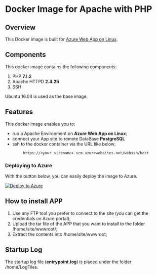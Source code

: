 # Docker Image for Apache with PHP
## Overview
This Docker image is built for [Azure Web App on Linux](https://docs.microsoft.com/en-us/azure/app-service-web/app-service-linux-intro).

## Components
This docker image contains the following components:

1. PHP          **7.1.2**
2. Apache HTTPD **2.4.25**
3. SSH

Ubuntu 16.04 is used as the base image.

## Features
This docker image enables you to:

- run a Apache Environment on **Azure Web App on Linux**;
- connect your App site to remote DataBase **PostgreSQL** 
- ssh to the docker container via the URL like below;
```
        https://<your sitename>.scm.azurewebsites.net/webssh/host
```

### Deploying to Azure
With the button below, you can easily deploy the image to Azure.

[![Deploy to Azure](http://azuredeploy.net/deploybutton.png)](https://azuredeploy.net/)

## How to install APP
1. Use any FTP tool you prefer to connect to the site (you can get the credentials on Azure portal);
2. Upload the tar file of the APP that you want to install to the folder /home/site/wwwroot/;
3. Extract the contents into /home/site/wwwroot;

## Startup Log
The startup log file (**entrypoint.log**) is placed under the folder /home/LogFiles.
